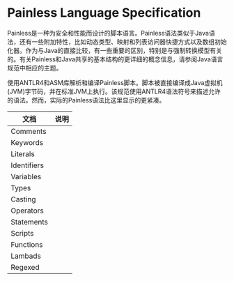 # Painless Language Specification



Painless是一种为安全和性能而设计的脚本语言。Painless语法类似于Java语法，还有一些附加特性，比如动态类型、映射和列表访问器快捷方式以及数组初始化器。作为与Java的直接比较，有一些重要的区别，特别是与强制转换模型有关的。有关Painless和Java共享的基本结构的更详细的概念信息，请参阅Java语言规范中相应的主题。

使用ANTLR4和ASM库解析和编译Painless脚本。脚本被直接编译成Java虚拟机(JVM)字节码，并在标准JVM上执行。该规范使用ANTLR4语法符号来描述允许的语法。然而，实际的Painless语法比这里显示的更紧凑。

| 文档        | 说明 |
| ----------- | ---- |
| Comments    |      |
| Keywords    |      |
| Literals    |      |
| Identifiers |      |
| Variables   |      |
| Types       |      |
| Casting     |      |
| Operators   |      |
| Statements  |      |
| Scripts     |      |
| Functions   |      |
| Lambads     |      |
| Regexed     |      |

